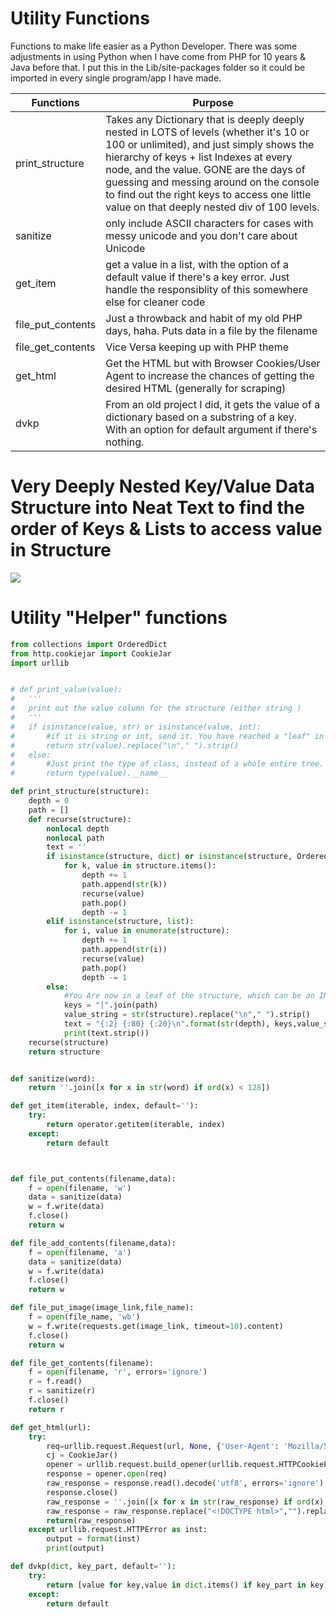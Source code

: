 # Utility Functions

Functions to make life easier as a Python Developer. There was some adjustments in using Python when I have come from PHP for 10 years & Java before that. I put this in the Lib/site-packages folder so it could be imported in every single program/app I have made.

| Functions | Purpose |
| ------ | ------ |
| print_structure | Takes any Dictionary that is deeply deeply nested in LOTS of levels (whether it's 10 or 100 or unlimited), and just simply shows the hierarchy of keys + list Indexes at every node, and the value. GONE are the days of guessing and messing around on the console to find out the right keys to access one little value on that deeply nested div of 100 levels. |
| sanitize | only include ASCII characters for cases with messy unicode and you don't care about Unicode 
| get_item | get a value in a list, with the option of a default value if there's a key error. Just handle the responsiblity of this somewhere else for cleaner code |
| file_put_contents | Just a throwback and habit of my old PHP days, haha. Puts data in a file by the filename |
| file_get_contents | Vice Versa keeping up with PHP theme |
| get_html | Get the HTML but with Browser Cookies/User Agent to increase the chances of getting the desired HTML (generally for scraping) |
| dvkp | From an old project I did, it gets the value of a dictionary based on a substring of a key. With an option for default argument if there's nothing. |

# Very Deeply Nested Key/Value Data Structure into Neat Text to find the order of Keys & Lists to access value in Structure

![](images/xml_hierarchy/jpg)

# Utility "Helper" functions

```python
from collections import OrderedDict
from http.cookiejar import CookieJar
import urllib


# def print_value(value):
# 	'''
# 	print out the value column for the structure (either string )
# 	'''
# 	if isinstance(value, str) or isinstance(value, int):
# 		#if it is string or int, send it. You have reached a "leaf" in the structure
# 		return str(value).replace("\n"," ").strip()
# 	else:
# 		#Just print the type of class, instead of a whole entire tree. It's useless for us.
# 		return type(value).__name__

def print_structure(structure):
	depth = 0
	path = []
	def recurse(structure):
		nonlocal depth
		nonlocal path
		text = ''
		if isinstance(structure, dict) or isinstance(structure, OrderedDict):
			for k, value in structure.items():
				depth += 1
				path.append(str(k))
				recurse(value)
				path.pop()
				depth -= 1
		elif isinstance(structure, list):
			for i, value in enumerate(structure):
				depth += 1
				path.append(str(i))
				recurse(value)
				path.pop()
				depth -= 1
		else:
			#You Are now in a leaf of the structure, which can be an INT or a STRING
			keys = "|".join(path)
			value_string = str(structure).replace("\n"," ").strip()
			text = "{:2} {:80} {:20}\n".format(str(depth), keys,value_string)
			print(text.strip())
	recurse(structure)
	return structure


def sanitize(word):
	return ''.join([x for x in str(word) if ord(x) < 128])

def get_item(iterable, index, default=''):
	try:
		return operator.getitem(iterable, index)
	except:
		return default



def file_put_contents(filename,data):
	f = open(filename, 'w')
	data = sanitize(data)
	w = f.write(data)
	f.close()
	return w

def file_add_contents(filename,data):
	f = open(filename, 'a')
	data = sanitize(data)
	w = f.write(data)
	f.close()
	return w

def file_put_image(image_link,file_name):
	f = open(file_name, 'wb')
	w = f.write(requests.get(image_link, timeout=10).content)
	f.close()
	return w

def file_get_contents(filename):
	f = open(filename, 'r', errors='ignore')
	r = f.read()
	r = sanitize(r)
	f.close()
	return r

def get_html(url):
	try:
		req=urllib.request.Request(url, None, {'User-Agent': 'Mozilla/5.0 (X11; Linux i686; G518Rco3Yp0uLV40Lcc9hAzC1BOROTJADjicLjOmlr4=) AppleWebKit/537.36 (KHTML, like Gecko) Chrome/44.0.2403.157 Safari/537.36','Accept': 'text/html,application/xhtml+xml,application/xml;q=0.9,image/webp,*/*;q=0.8','Accept-Charset': 'ISO-8859-1,utf-8;q=0.7,*;q=0.3','Accept-Language': 'en-US,en;q=0.8','Connection': 'keep-alive'})
		cj = CookieJar()
		opener = urllib.request.build_opener(urllib.request.HTTPCookieProcessor(cj))
		response = opener.open(req)
		raw_response = response.read().decode('utf8', errors='ignore')
		response.close()
		raw_response = ''.join([x for x in str(raw_response) if ord(x) < 128])
		raw_response = raw_response.replace("<!DOCTYPE html>","").replace("\n","")
		return(raw_response)
	except urllib.request.HTTPError as inst:
		output = format(inst)
		print(output)

def dvkp(dict, key_part, default=''):
	try:
		return [value for key,value in dict.items() if key_part in key][0]
	except:
		return default
```